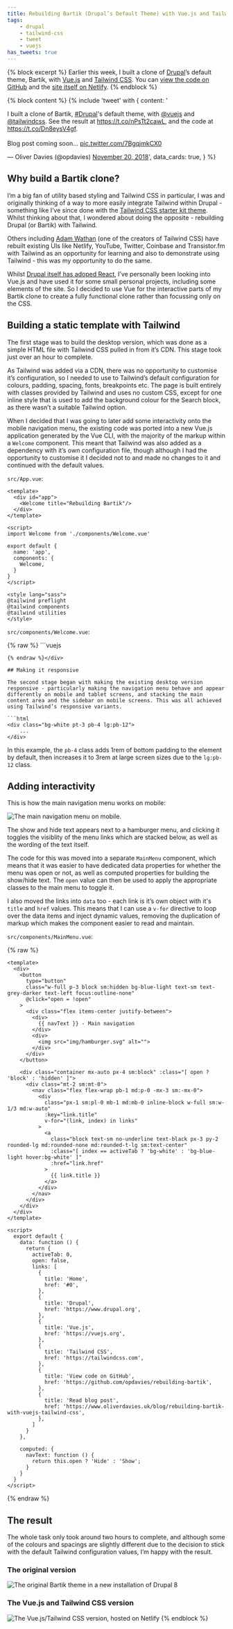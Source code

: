 ```yaml
---
title: Rebuilding Bartik (Drupal’s Default Theme) with Vue.js and Tailwind CSS
tags:
    - drupal
    - tailwind-css
    - tweet
    - vuejs
has_tweets: true
---
```

{% block excerpt %}
Earlier this week, I built a clone of [Drupal][0]’s default theme, Bartik, with [Vue.js][1] and [Tailwind CSS][2]. You can [view the code on GitHub][3] and the [site itself on Netlify][4].
{% endblock %}

{% block content %}
{% include 'tweet' with {
    content: '<p lang="en" dir="ltr">I built a clone of Bartik, <a href="https://twitter.com/hashtag/Drupal?src=hash&amp;ref_src=twsrc%5Etfw">#Drupal</a>&#39;s default theme, with <a href="https://twitter.com/vuejs?ref_src=twsrc%5Etfw">@vuejs</a> and <a href="https://twitter.com/tailwindcss?ref_src=twsrc%5Etfw">@tailwindcss</a>. See the result at <a href="https://t.co/nPsTt2cawL">https://t.co/nPsTt2cawL</a>, and the code at <a href="https://t.co/Dn8eysV4gf">https://t.co/Dn8eysV4gf</a>.<br><br>Blog post coming soon... <a href="https://t.co/7BgqjmkCX0">pic.twitter.com/7BgqjmkCX0</a></p>&mdash; Oliver Davies (@opdavies) <a href="https://twitter.com/opdavies/status/1064906717392191488?ref_src=twsrc%5Etfw">November 20, 2018</a>',
    data_cards: true,
} %}

## Why build a Bartik clone?

I’m a big fan of utility based styling and Tailwind CSS in particular, I was and originally thinking of a way to more easily integrate Tailwind within Drupal - something like I’ve since done with the [Tailwind CSS starter kit theme][5]. Whilst thinking about that, I wondered about doing the opposite - rebuilding Drupal (or Bartik) with Tailwind.

Others including [Adam Wathan](https://adamwathan.me) (one of the creators of Tailwind CSS) have rebuilt existing UIs like Netlify, YouTube, Twitter, Coinbase and Transistor.fm with Tailwind as an opportunity for learning and also to demonstrate using Tailwind - this was my opportunity to do the same.

Whilst [Drupal itself has adoped React](https://dri.es/drupal-looking-to-adopt-react), I’ve personally been looking into Vue.js and have used it for some small personal projects, including some elements of the site. So I decided to use Vue for the interactive parts of my Bartik clone to create a fully functional clone rather than focussing only on the CSS.

## Building a static template with Tailwind

The first stage was to build the desktop version, which was done as a simple HTML file with Tailwind CSS pulled in from it’s CDN. This stage took just over an hour to complete.

As Tailwind was added via a CDN, there was no opportunity to customise it’s configuration, so I needed to use to Tailwind’s default configuration for colours, padding, spacing, fonts, breakpoints etc. The page is built entirely with classes provided by Tailwind and uses no custom CSS, except for one inline style that is used to add the background colour for the Search block, as there wasn’t a suitable Tailwind option.

When I decided that I was going to later add some interactivity onto the mobile navigation menu, the existing code was ported into a new Vue.js application generated by the Vue CLI, with the majority of the markup within a `Welcome` component. This meant that Tailwind was also added as a dependency with it’s own configuration file, though although I had the opportunity to customise it I decided not to and made no changes to it and continued with the default values.

`src/App.vue`:

```
<template>
  <div id="app">
    <Welcome title="Rebuilding Bartik"/>
  </div>
</template>

<script>
import Welcome from './components/Welcome.vue'

export default {
  name: 'app',
  components: {
    Welcome,
  }
}
</script>

<style lang="sass">
@tailwind preflight
@tailwind components
@tailwind utilities
</style>
```

`src/components/Welcome.vue`:

<div v-pre markdown="1">{% raw %}
```vuejs
<template>
  <div>
    <div class="bg-blue-dark">
      <div class="py-4 text-white">
        <div id="header" class="container mx-auto px-4 relative">
          <div class="flex flex-col-reverse">
            <div class="flex items-center">
              <img src="img/logo.svg" alt="" class="mr-4">
              <div class="text-2xl">
                <a href="#0">{{ title }}</a>
              </div>
            </div>

            <div class="text-sm flex justify-end">
              <a href="#0">Log in</a>
            </div>
          </div>
        </div>
      </div>

      <main-menu></main-menu>
    </div>

    <div class="bg-white pt-3 pb-4 lg:pb-12">
      <div class="container mx-auto px-4">
        <div class="flex flex-col md:flex-row-reverse md:-mx-8 my-6">
          <div id="main" class="w-full md:w-auto md:flex-1 md:px-6 mb-8 md:mb-0">
            <div class="font-serif">
              <h1 class="font-normal">Welcome to {{ title }}</h1>
              <p>No front page content has been created yet.</p>
              <p>Follow the <a href="#0" class="text-blue-dark hover:text-blue no-underline border-b border-blue border-dotted hover:bg-solid">User Guide</a> to start building your site.</p>
            </div>

            <div class="mt-10">
              <a href="#0">
                <img src="img/feed.svg" alt="">
              </a>
            </div>
          </div>

          <div class="w-full md:w-1/3 lg:w-1/4 flex-none md:px-6">
            <div class="w-full md:w-1/3 lg:w-1/4 flex-none md:px-6">
                <div class="p-4" style="background-color: #f6f6f2">
                  <h2 class="font-serif font-normal text-base text-grey-darkest border-b border-solid border-grey-light mb-3">Search</h2>

                  <div>
                    <form action="#" class="flex">
                      <input type="text" class="border border-solid border-grey p-2 w-full xl:w-auto">

                      <button type="submit" class="bg-grey-light px-3 rounded-full border-b border-solid border-grey-dark ml-2 flex-none" style="background-color: #f0f0f0">
                        <img src="img/loupe.svg" class="block">
                      </button>
                    </form>
                  </div>
                </div>
              </div>
            </div>
          </div>
        </div>
      </div>
    </div>

    <div id="footer" class="text-xs text-white">
      <div class="container mx-auto px-4 pt-16 pb-4">
        <div class="border-t border-solid border-grey-darkest pt-6 -mb-6">
          <div class="mb-6">
            <p><a href="#0">Contact</a></p>
          </div>

          <div class="mb-6">
            <p>
              A clone of <a href="https://www.drupal.org">Drupal</a>’s default theme (Bartik).
              Built by <a href="https://www.oliverdavies.uk">Oliver Davies</a>
              using <a href="https://vuejs.org">Vue.js</a>
              and <a href="https://tailwindcss.com">Tailwind CSS</a>.
            </p>
          </div>
        </div>
      </div>
    </div>
  </div>
</template>

<script>
import MainMenu from './MainMenu.vue';

export default {
  components: {
      MainMenu,
  },

  props: {
    title: {
      type: String,
      required: true
    }
  }
}
</script>
```
{% endraw %}</div>

## Making it responsive

The second stage began with making the existing desktop version responsive - particularly making the navigation menu behave and appear differently on mobile and tablet screens, and stacking the main content area and the sidebar on mobile screens. This was all achieved using Tailwind’s responsive variants.

```html
<div class="bg-white pt-3 pb-4 lg:pb-12">
    ...
</div>
```

In this example, the `pb-4` class adds 1rem of bottom padding to the element by default, then increases it to 3rem at large screen sizes due to the `lg:pb-12` class.

## Adding interactivity

This is how the main navigation menu works on mobile:

![The main navigation menu on mobile.](/images/blog/rebuilding-bartik-vue-tailwind/rebuilt-mobile.png)

The show and hide text appears next to a hamburger menu, and clicking it toggles the visiblity of the menu links which are stacked below, as well as the wording of the text itself.

The code for this was moved into a separate `MainMenu` component, which means that it was easier to have dedicated data properties for whether the menu was open or not, as well as computed properties for building the show/hide text. The `open` value can then be used to apply the appropriate classes to the main menu to toggle it.

I also moved the links into `data` too - each link is it’s own object with it's `title` and `href` values. This means that I can use a `v-for` directive to loop over the data items and inject dynamic values, removing the duplication of markup which makes the component easier to read and maintain.

`src/components/MainMenu.vue`:

{% raw %}<div v-pre markdown="1">
```vuejs
<template>
  <div>
    <button
      type="button"
      class="w-full p-3 block sm:hidden bg-blue-light text-sm text-grey-darker text-left focus:outline-none"
      @click="open = !open"
    >
      <div class="flex items-center justify-between">
        <div>
          {{ navText }} - Main navigation
        </div>
        <div>
          <img src="img/hamburger.svg" alt="">
        </div>
      </div>
    </button>

    <div class="container mx-auto px-4 sm:block" :class="[ open ? 'block' : 'hidden' ]">
      <div class="mt-2 sm:mt-0">
        <nav class="flex flex-wrap pb-1 md:p-0 -mx-3 sm:-mx-0">
          <div
            class="px-1 sm:pl-0 mb-1 md:mb-0 inline-block w-full sm:w-1/3 md:w-auto"
            :key="link.title"
            v-for="(link, index) in links"
          >
            <a
              class="block text-sm no-underline text-black px-3 py-2 rounded-lg md:rounded-none md:rounded-t-lg sm:text-center"
              :class="[ index == activeTab ? 'bg-white' : 'bg-blue-light hover:bg-white' ]"
              :href="link.href"
            >
              {{ link.title }}
            </a>
          </div>
        </nav>
      </div>
    </div>
  </div>
</template>

<script>
  export default {
    data: function () {
      return {
        activeTab: 0,
        open: false,
        links: [
          {
            title: 'Home',
            href: '#0',
          },
          {
            title: 'Drupal',
            href: 'https://www.drupal.org',
          },
          {
            title: 'Vue.js',
            href: 'https://vuejs.org',
          },
          {
            title: 'Tailwind CSS',
            href: 'https://tailwindcss.com',
          },
          {
            title: 'View code on GitHub',
            href: 'https://github.com/opdavies/rebuilding-bartik',
          },
          {
            title: 'Read blog post',
            href: 'https://www.oliverdavies.uk/blog/rebuilding-bartik-with-vuejs-tailwind-css',
          },
        ]
      }
    },

    computed: {
      navText: function () {
        return this.open ? 'Hide' : 'Show';
      }
    }
  }
</script>
```
</div>{% endraw %}

## The result

The whole task only took around two hours to complete, and although some of the colours and spacings are slightly different due to the decision to stick with the default Tailwind configuration values, I’m happy with the result.

### The original version

![The original Bartik theme in a new installation of Drupal 8](/images/blog/rebuilding-bartik-vue-tailwind/original.png)

### The Vue.js and Tailwind CSS version

![The Vue.js/Tailwind CSS version, hosted on Netlify](/images/blog/rebuilding-bartik-vue-tailwind/rebuilt-desktop.png)
{% endblock %}

[0]: https://www.drupal.org
[1]: https://vuejs.org
[2]: https://tailwindcss.com
[3]: https://github.com/opdavies/rebuilding-bartik
[4]: https://rebuilding-bartik.netlify.com
[5]: https://www.drupal.org/project/tailwindcss
